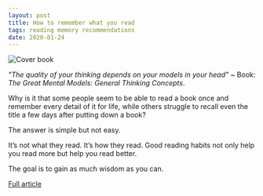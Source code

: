 ```yaml
---
layout: post
title: How to remember what you read
tags: reading memory recommendations
date: 2020-01-24
---
```


![Cover book](https://149366099.v2.pressablecdn.com/wp-content/uploads/2019/03/FS_GeneralThinking_Cover_Banderole.jpg)

*"The quality of your thinking depends on your models in your head"* ~ 
Book: *The Great Mental Models: General Thinking Concepts*.

Why is it that some people seem to be able to read a book once and remember 
every detail of it for life, while others struggle to recall even the title 
a few days after putting down a book?

The answer is simple but not easy.

It’s not what they read. It’s how they read. Good reading habits not only 
help you read more but help you read better.

The goal is to gain as much wisdom as you can.

[Full article](https://fs.blog/2017/10/how-to-remember-what-you-read/)
